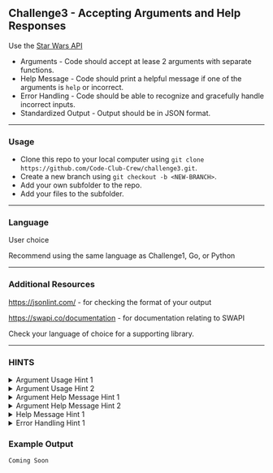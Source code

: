 ## Challenge3 - Accepting Arguments and Help Responses

Use the [Star Wars API](https://www.swapi.co)
- Arguments - Code should accept at lease 2 arguments with separate functions.
- Help Message - Code should print a helpful message if one of the arguments is `help` or incorrect.
- Error Handling - Code should be able to recognize and gracefully handle incorrect inputs.
- Standardized Output - Output should be in JSON format.

---
### Usage
- Clone this repo to your local computer using `git clone https://github.com/Code-Club-Crew/challenge3.git`.
- Create a new branch using `git checkout -b <NEW-BRANCH>`.
- Add your own subfolder to the repo.
- Add your files to the subfolder.

---

### Language
User choice

Recommend using the same language as Challenge1, Go, or Python

---
### Additional Resources
https://jsonlint.com/ - for checking the format of your output

https://swapi.co/documentation - for documentation relating to SWAPI

Check your language of choice for a supporting library.

---

### HINTS
<details>
  <summary>Argument Usage Hint 1</summary>
  - Argument 1 could be used to determine the type. IE `Starship`
</details>
<details>
  <summary>Argument Usage Hint 2</summary>
  - Argument 2 could be used to determine a string to search for in the data type. IE `Destroyer`
</details>
<details>
  <summary>Argument Help Message Hint 1</summary>
  - Check that the number of arguments is correct
</details>
<details>
  <summary>Argument Help Message Hint 2</summary>
  - Check that the arguments are valid
</details>
<details>
  <summary>Help Message Hint 1</summary>
  - Create a function that checks the arguments and have a branch if an argument == `help`
</details>
<details>
  <summary>Error Handling Hint 1</summary>
  - The `except` clause of `try` loops are great for catching errors
</details>

### Example Output
```
Coming Soon
```
